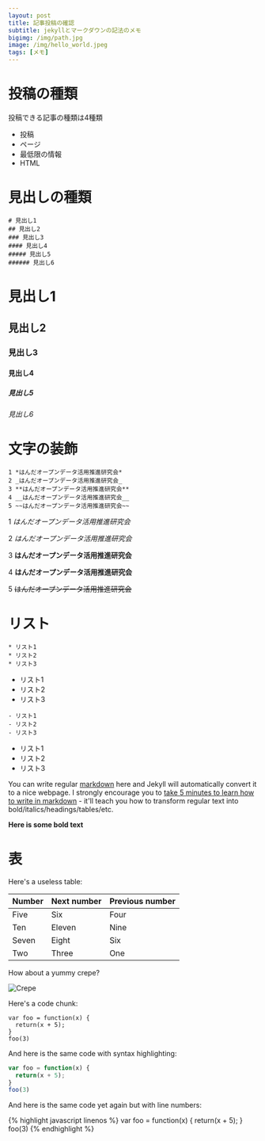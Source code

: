 ```yaml
---
layout: post
title: 記事投稿の確認
subtitle: jekyllとマークダウンの記法のメモ
bigimg: /img/path.jpg
image: /img/hello_world.jpeg
tags: [メモ]
---
```


# 投稿の種類

投稿できる記事の種類は4種類

* 投稿
* ページ
* 最低限の情報
* HTML

# 見出しの種類

~~~
# 見出し1
## 見出し2
### 見出し3
#### 見出し4
##### 見出し5
###### 見出し6
~~~

# 見出し1
## 見出し2
### 見出し3
#### 見出し4
##### 見出し5
###### 見出し6

# 文字の装飾

~~~
1 *はんだオープンデータ活用推進研究会*
2 _はんだオープンデータ活用推進研究会_
3 **はんだオープンデータ活用推進研究会**
4 __はんだオープンデータ活用推進研究会__
5 ~~はんだオープンデータ活用推進研究会~~
~~~

1 *はんだオープンデータ活用推進研究会*

2 _はんだオープンデータ活用推進研究会_

3 **はんだオープンデータ活用推進研究会**

4 __はんだオープンデータ活用推進研究会__

5 ~~はんだオープンデータ活用推進研究会~~

# リスト

```
* リスト1
* リスト2
* リスト3
```

* リスト1
* リスト2
* リスト3

```
- リスト1
- リスト2
- リスト3
```

- リスト1
- リスト2
- リスト3


You can write regular [markdown](http://markdowntutorial.com/) here and Jekyll will automatically convert it to a nice webpage.  I strongly encourage you to [take 5 minutes to learn how to write in markdown](http://markdowntutorial.com/) - it'll teach you how to transform regular text into bold/italics/headings/tables/etc.

**Here is some bold text**

# 表
Here's a useless table:
 
| Number | Next number | Previous number |
| :------ |:--- | :--- |
| Five | Six | Four |
| Ten | Eleven | Nine |
| Seven | Eight | Six |
| Two | Three | One |
 

How about a yummy crepe?

![Crepe](http://s3-media3.fl.yelpcdn.com/bphoto/cQ1Yoa75m2yUFFbY2xwuqw/348s.jpg)

Here's a code chunk:

~~~
var foo = function(x) {
  return(x + 5);
}
foo(3)
~~~

And here is the same code with syntax highlighting:

```javascript
var foo = function(x) {
  return(x + 5);
}
foo(3)
```

And here is the same code yet again but with line numbers:

{% highlight javascript linenos %}
var foo = function(x) {
  return(x + 5);
}
foo(3)
{% endhighlight %}
